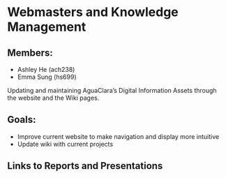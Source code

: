 # Webmasters and Knowledge Management

## Members:
* Ashley He (ach238)
* Emma Sung (hs699)

Updating and maintaining AguaClara’s Digital Information Assets through the website and the Wiki pages.

## Goals:
* Improve current website to make navigation and display more intuitive 
* Update wiki with current projects

## Links to Reports and Presentations
